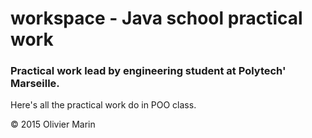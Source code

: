 # workspace - Java school practical work

### Practical work lead by engineering student at Polytech' Marseille.

Here's all the practical work do in POO class.

<div class="footer">
    &copy; 2015 Olivier Marin
</div>
